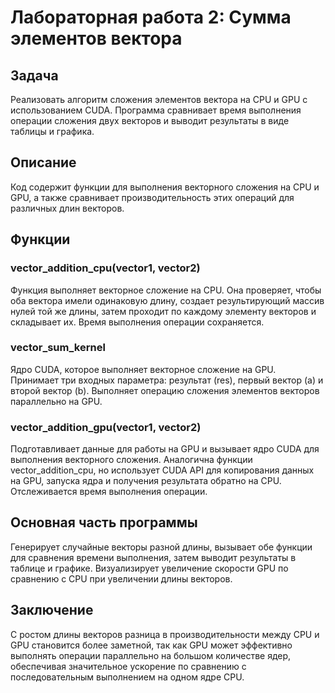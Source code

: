 # Лабораторная работа 2: Сумма элементов вектора

## Задача
Реализовать алгоритм сложения элементов вектора на CPU и GPU с использованием CUDA. Программа сравнивает время выполнения операции сложения двух векторов и выводит результаты в виде таблицы и графика.

## Описание

Код содержит функции для выполнения векторного сложения на CPU и GPU, а также сравнивает производительность этих операций для различных длин векторов.

## Функции

### vector_addition_cpu(vector1, vector2)

Функция выполняет векторное сложение на CPU. Она проверяет, чтобы оба вектора имели одинаковую длину, создает результирующий массив нулей той же длины, затем проходит по каждому элементу векторов и складывает их. Время выполнения операции сохраняется.

### vector_sum_kernel

Ядро CUDA, которое выполняет векторное сложение на GPU. Принимает три входных параметра: результат (res), первый вектор (a) и второй вектор (b). Выполняет операцию сложения элементов векторов параллельно на GPU.

### vector_addition_gpu(vector1, vector2)

Подготавливает данные для работы на GPU и вызывает ядро CUDA для выполнения векторного сложения. Аналогична функции vector_addition_cpu, но использует CUDA API для копирования данных на GPU, запуска ядра и получения результата обратно на CPU. Отслеживается время выполнения операции.

## Основная часть программы

Генерирует случайные векторы разной длины, вызывает обе функции для сравнения времени выполнения, затем выводит результаты в таблице и графике. Визуализирует увеличение скорости GPU по сравнению с CPU при увеличении длины векторов.

## Заключение

С ростом длины векторов разница в производительности между CPU и GPU становится более заметной, так как GPU может эффективно выполнять операции параллельно на большом количестве ядер, обеспечивая значительное ускорение по сравнению с последовательным выполнением на одном ядре CPU.
